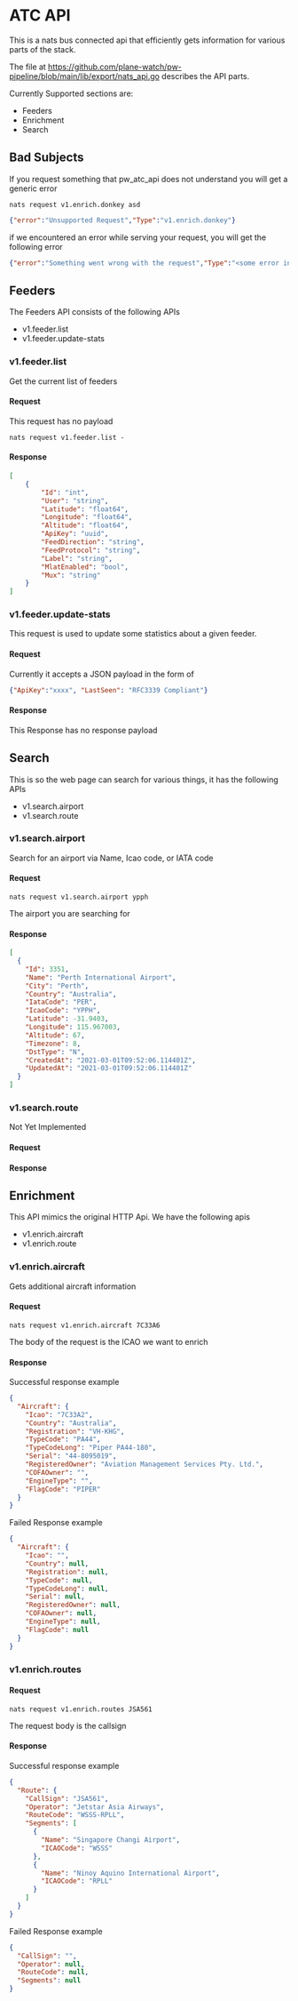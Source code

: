 # ATC API

This is a nats bus connected api that efficiently gets information for various parts of the stack.

The file at https://github.com/plane-watch/pw-pipeline/blob/main/lib/export/nats_api.go describes the API parts.

Currently Supported sections are:

* Feeders
* Enrichment
* Search

## Bad Subjects
If you request something that pw_atc_api does not understand you will get a generic error

```nats request v1.enrich.donkey asd```

```json
{"error":"Unsupported Request","Type":"v1.enrich.donkey"}
```

if we encountered an error while serving your request, you will get the following error
```json
{"error":"Something went wrong with the request","Type":"<some error info here>"}
```

## Feeders

The Feeders API consists of the following APIs

* v1.feeder.list
* v1.feeder.update-stats

### v1.feeder.list

Get the current list of feeders

#### Request
This request has no payload

```
nats request v1.feeder.list -
```

#### Response
```json
[
    {
        "Id": "int",
        "User": "string",
        "Latitude": "float64",
        "Longitude": "float64",
        "Altitude": "float64",
        "ApiKey": "uuid",
        "FeedDirection": "string",
        "FeedProtocol": "string",
        "Label": "string",
        "MlatEnabled": "bool",
        "Mux": "string"
    }
]
```

### v1.feeder.update-stats

This request is used to update some statistics about a given feeder.

#### Request
Currently it accepts a JSON payload in the form of

```json
{"ApiKey":"xxxx", "LastSeen": "RFC3339 Compliant"}
```

#### Response
This Response has no response payload

## Search
This is so the web page can search for various things, it has the following APIs

* v1.search.airport
* v1.search.route

### v1.search.airport
Search for an airport via Name, Icao code, or IATA code

#### Request

```
nats request v1.search.airport ypph
```

The airport you are searching for

#### Response

```json
[
  {
    "Id": 3351,
    "Name": "Perth International Airport",
    "City": "Perth",
    "Country": "Australia",
    "IataCode": "PER",
    "IcaoCode": "YPPH",
    "Latitude": -31.9403,
    "Longitude": 115.967003,
    "Altitude": 67,
    "Timezone": 8,
    "DstType": "N",
    "CreatedAt": "2021-03-01T09:52:06.114401Z",
    "UpdatedAt": "2021-03-01T09:52:06.114401Z"
  }
]
```

### v1.search.route
Not Yet Implemented
#### Request
#### Response

## Enrichment
This API mimics the original HTTP Api. We have the following apis

* v1.enrich.aircraft
* v1.enrich.route

### v1.enrich.aircraft
Gets additional aircraft information
#### Request
```
nats request v1.enrich.aircraft 7C33A6
```
The body of the request is the ICAO we want to enrich

#### Response
Successful response example

```json
{
  "Aircraft": {
    "Icao": "7C33A2",
    "Country": "Australia",
    "Registration": "VH-KHG",
    "TypeCode": "PA44",
    "TypeCodeLong": "Piper PA44-180",
    "Serial": "44-8095019",
    "RegisteredOwner": "Aviation Management Services Pty. Ltd.",
    "COFAOwner": "",
    "EngineType": "",
    "FlagCode": "PIPER"
  }
}
```
Failed Response example
```json
{
  "Aircraft": {
    "Icao": "",
    "Country": null,
    "Registration": null,
    "TypeCode": null,
    "TypeCodeLong": null,
    "Serial": null,
    "RegisteredOwner": null,
    "COFAOwner": null,
    "EngineType": null,
    "FlagCode": null
  }
}
```

### v1.enrich.routes
#### Request
```
nats request v1.enrich.routes JSA561
```
The request body is the callsign

#### Response

Successful response example
```json
{
  "Route": {
    "CallSign": "JSA561",
    "Operator": "Jetstar Asia Airways",
    "RouteCode": "WSSS-RPLL",
    "Segments": [
      {
        "Name": "Singapore Changi Airport",
        "ICAOCode": "WSSS"
      },
      {
        "Name": "Ninoy Aquino International Airport",
        "ICAOCode": "RPLL"
      }
    ]
  }
}
```
Failed Response example
```json
{
  "CallSign": "",
  "Operator": null,
  "RouteCode": null,
  "Segments": null
}
```
